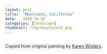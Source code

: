 ```yaml
---
layout: post
title:  "Mountains, California"
date:   2020-10-02
categories: [landscape]
thumbnail: /img/mountains5.png
---
```


<img src="{{ '/img/mountains5.png' | relative_url }}" alt="">

Copied from original painting by [Karen Winters](http://karenwinters.com/kblog/2008/06/12/california-impressionist-oil-painting-mountain-landscape-spring-karen-winters-art/).
